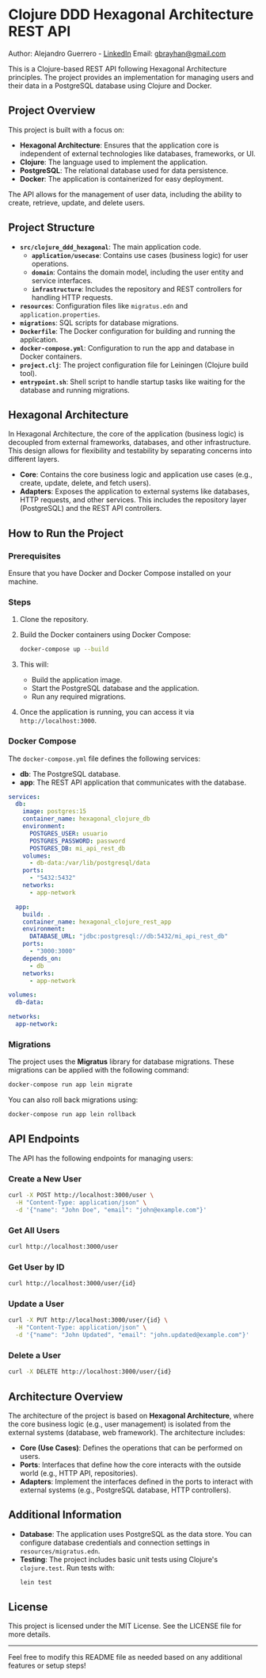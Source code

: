 # Clojure DDD Hexagonal Architecture REST API
Author: Alejandro Guerrero - [LinkedIn](https://www.linkedin.com/in/gbrayhan/)
Email: gbrayhan@gmail.com 

This is a Clojure-based REST API following Hexagonal Architecture principles. The project provides an implementation for managing users and their data in a PostgreSQL database using Clojure and Docker.

## Project Overview

This project is built with a focus on:

- **Hexagonal Architecture**: Ensures that the application core is independent of external technologies like databases, frameworks, or UI.
- **Clojure**: The language used to implement the application.
- **PostgreSQL**: The relational database used for data persistence.
- **Docker**: The application is containerized for easy deployment.

The API allows for the management of user data, including the ability to create, retrieve, update, and delete users.

## Project Structure

- **`src/clojure_ddd_hexagonal`**: The main application code.
    - **`application/usecase`**: Contains use cases (business logic) for user operations.
    - **`domain`**: Contains the domain model, including the user entity and service interfaces.
    - **`infrastructure`**: Includes the repository and REST controllers for handling HTTP requests.
- **`resources`**: Configuration files like `migratus.edn` and `application.properties`.
- **`migrations`**: SQL scripts for database migrations.
- **`Dockerfile`**: The Docker configuration for building and running the application.
- **`docker-compose.yml`**: Configuration to run the app and database in Docker containers.
- **`project.clj`**: The project configuration file for Leiningen (Clojure build tool).
- **`entrypoint.sh`**: Shell script to handle startup tasks like waiting for the database and running migrations.

## Hexagonal Architecture

In Hexagonal Architecture, the core of the application (business logic) is decoupled from external frameworks, databases, and other infrastructure. This design allows for flexibility and testability by separating concerns into different layers.

- **Core**: Contains the core business logic and application use cases (e.g., create, update, delete, and fetch users).
- **Adapters**: Exposes the application to external systems like databases, HTTP requests, and other services. This includes the repository layer (PostgreSQL) and the REST API controllers.

## How to Run the Project

### Prerequisites

Ensure that you have Docker and Docker Compose installed on your machine.

### Steps

1. Clone the repository.
2. Build the Docker containers using Docker Compose:
   ```bash
   docker-compose up --build
   ```

3. This will:
    - Build the application image.
    - Start the PostgreSQL database and the application.
    - Run any required migrations.

4. Once the application is running, you can access it via `http://localhost:3000`.

### Docker Compose

The `docker-compose.yml` file defines the following services:

- **db**: The PostgreSQL database.
- **app**: The REST API application that communicates with the database.

```yaml
services:
  db:
    image: postgres:15
    container_name: hexagonal_clojure_db
    environment:
      POSTGRES_USER: usuario
      POSTGRES_PASSWORD: password
      POSTGRES_DB: mi_api_rest_db
    volumes:
      - db-data:/var/lib/postgresql/data
    ports:
      - "5432:5432"
    networks:
      - app-network

  app:
    build: .
    container_name: hexagonal_clojure_rest_app
    environment:
      DATABASE_URL: "jdbc:postgresql://db:5432/mi_api_rest_db"
    ports:
      - "3000:3000"
    depends_on:
      - db
    networks:
      - app-network

volumes:
  db-data:

networks:
  app-network:
```

### Migrations

The project uses the **Migratus** library for database migrations. These migrations can be applied with the following command:

```bash
docker-compose run app lein migrate
```

You can also roll back migrations using:

```bash
docker-compose run app lein rollback
```

## API Endpoints

The API has the following endpoints for managing users:

### Create a New User
```bash
curl -X POST http://localhost:3000/user \
  -H "Content-Type: application/json" \
  -d '{"name": "John Doe", "email": "john@example.com"}'
```

### Get All Users
```bash
curl http://localhost:3000/user
```

### Get User by ID
```bash
curl http://localhost:3000/user/{id}
```

### Update a User
```bash
curl -X PUT http://localhost:3000/user/{id} \
  -H "Content-Type: application/json" \
  -d '{"name": "John Updated", "email": "john.updated@example.com"}'
```

### Delete a User
```bash
curl -X DELETE http://localhost:3000/user/{id}
```

## Architecture Overview

The architecture of the project is based on **Hexagonal Architecture**, where the core business logic (e.g., user management) is isolated from the external systems (database, web framework). The architecture includes:

- **Core (Use Cases)**: Defines the operations that can be performed on users.
- **Ports**: Interfaces that define how the core interacts with the outside world (e.g., HTTP API, repositories).
- **Adapters**: Implement the interfaces defined in the ports to interact with external systems (e.g., PostgreSQL database, HTTP controllers).

## Additional Information

- **Database**: The application uses PostgreSQL as the data store. You can configure database credentials and connection settings in `resources/migratus.edn`.
- **Testing**: The project includes basic unit tests using Clojure's `clojure.test`. Run tests with:
  ```bash
  lein test
  ```

## License

This project is licensed under the MIT License. See the LICENSE file for more details.

---

Feel free to modify this README file as needed based on any additional features or setup steps!